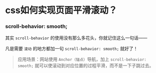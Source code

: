 # css如何实现页面平滑滚动？

### scroll-behavior: smooth;

其实 `scroll-behavior` 的使用没有那么多花头，你就记住这么一句话——

凡是需要 `滚动` 的地方都加一句 `scroll-behavior: smooth;` 就好了！

> 应用场景：网站使用 `Anchor（锚点）`导航，加上 `scroll-behavior: smooth;`  就可以使滚动到对应位置的过程平滑，而不是一下子跳过去。
